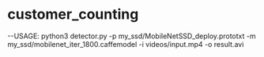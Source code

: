 # customer_counting

--USAGE:
    python3 detector.py -p my_ssd/MobileNetSSD_deploy.prototxt -m my_ssd/mobilenet_iter_1800.caffemodel -i videos/input.mp4 -o result.avi
